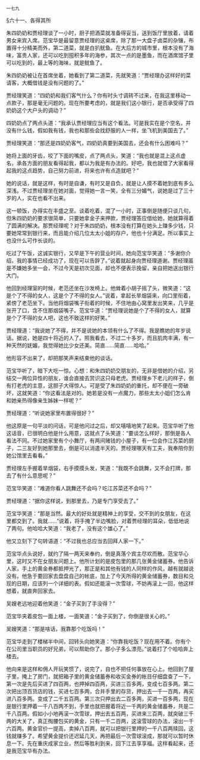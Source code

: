     一七九 

   §六十一、各得其所

   朱四奶奶和贾经理谈了一小时，厨子把酒菜就准备得妥当，送到饭厅里放着，请着男女来宾入席。范宝华是最留意贾经理的这桌席，除了那一大盘子卤菜的杂镶，布置得十分精美而外，第二道菜，就是白扒鱿鱼。在大后方的城市里，根本没有了海味，富贵人家，还可以吃到囤积多年的海参，其次一点的是墨鱼，而在酒席馆子里可以吃到的，最上等的海味，就是鱿鱼了。

   朱四奶奶被让在首席坐着，她看到了第二道菜，先就笑道：“贾经理办这样好的菜请客，大概借钱是没有问题的了。”

   贾经理笑道：“四奶奶和我们客气什么？你有时头寸调转不过来，在我这里移动一点款子，那是毫无问题的。现在所要考虑的，就是我们这小银行，是否承受得了四奶奶这个大户头的调动？”

   四奶奶点了两点头道：“我承认贾经理应当有这个看法。可是我实在是个空名，并没有什么钱，假如我有钱，我也和那些会找舒服的人一样，坐飞机到美国去了。”

   贾经理笑道：“那还是四奶奶客气，四奶奶真要到美国去，还会有什么困难吗？”

   她将上面的牙齿，咬了下面的嘴皮，点了两点头，笑道：“我也就是混上这点虚名，承各方面的朋友看得起我，都以为我是有办法的。好吧，我也就借了大家看得起我的这点趋势，自己努力前进，将来也许有点造就吧？”

   她的说话，就是这样，有时是自谦，有时又是自负，就是让人摸不着她到底有多么深浅。不过贾经理坐在她对面，觉得她一言一笑，全有三分媚气，说她是过了三十岁的人，实在也看不出来。

   这一顿饭，办得实在丰盛之至。谈着吃着，混了一小时，正事倒是随便只谈几句，但朱四奶奶的要求很简单，只要她拿金子来押款，贾经理答应借给她，她就算得着了圆满的解决。那贾经理呢？对于朱四奶奶，根本没有打算在她头上赚多少钱，只要她常常到银行来，而且能介绍几位太太小姐的存户，他也十分满足。所以事实上也没什么可作长谈的。

   吃过了午饭，这诚实银行，又早是下午的营业时间，她向范宝华笑道：“多谢你介绍，我的事情已经成功了，现在可以告辞了。”说着就起身向贾经理道谢。贾经理虽是不嫌她多坐一会，不过今天是初次见面，却也不便表示挽留，亲自把她送出银行大门。

   他回到经理室的时候，老范还坐在沙发椅上。他耸着小胡子摇了头，微笑道：“这是个了不得的女人，这是个了不得的女人。”说着，拿起长旱烟袋来，向口里衔着，紧傍了老范坐下。当他将烟袋嘴子衔着的时候，不住地由心窝里发出笑来，几乎是张开了口，含不住那烟袋嘴子。范宝华道：“贾经理说她是个了不得的女人，就算是个了不得的女人吧，这也不致这样的好笑。”

   贾经理道：“我说她了不得，并不是说她的本领有什么了不得。我是瞧她的年岁说话。据说，她是四十将近的人了。照我看去，不过二十多岁，而且肌肉丰满，有一种天然的妩媚，我觉得她比少女还美。简直……简直……哈哈。”

   他形容不出来了，却把那笑声来结束他的谈话。

   范宝华听了，暗下大吃一惊。心想：和朱四奶奶交朋友的，无非是借她的介绍，另结交一两位异性的朋友，谁会直接去赏识这只母老虎。贾经理乡下老儿的样子，倒有打老虎的主意，这胆子大得惊人。可是受了朱四奶奶的重托，却不便在一旁破坏，这就笑道：“你这看法是对的。她若是没有一点魔力，那些太太小姐们怎么肯和她亲热得像亲生姊妹一样呢？”

   贾经理道：“听说她家里布置得很好？”

   他这原是一句平淡的问话，可是他问过之后，却又嘻嘻地笑了起来。范宝华听了他这话音，已很明白他是什么用意，这就点了头笑道：“要谈怎么样好，那倒是各人看法不同。不过她家里有个小舞厅，有两间赌钱的小屋子，有一位会作江苏菜的厨子，二三友好到她那里去，倒是可以消遣半天的。贾经理哪天有工夫，我奉陪你到她公馆里去看看。”

   贾经理左手握着旱烟袋，右手摸摸头发，笑道：“我既不会跳舞，又不会打牌，那去了有什么意思呢？”

   范宝华笑道：“难道你看人跳舞还不会吗？吃江苏菜还不会吗？”

   贾经理道：“据你这样说，到那里去，乃是专门享受去了。”

   范宝华笑道：“那是当然。最大的好处就是精神上的享受，交不到的女朋友，在这里都交到了。我就……”说着，将手掩了半边嘴脸，对着贾经理的耳朵，低低地说了两句。他哈哈大笑道：“我老了，没有这个雄心了。”

   他又立刻下了句转语道：“不过我也总应当去回拜人家一下。”

   范宝华点头说好，就约了隔一两天来奉约，倒是真落个宾主尽欢而散。范宝华心里，这时又不在女朋友问题上。他所计划的是皮包里的那几张黄金储蓄券。他告诉人家，手上的黄金券都抵押光了，那正是和其他有钱的人同样的作风，越有就越说没有。他急于要回家去盘盘自己的帐底，加上了今天所得的黄金储蓄券，数目和兑现的日期，应该列一个详细的表。假如还能滚一次雪球，不妨再滚上一回，他这样想着，就直奔回家去。

   吴嫂老远地迎着他笑道：“金子买到了手没得？”

   范宝华夹着皮包一面上楼，一面笑道：“金子买到了，你倒是很关心的。”

   吴嫂笑道：“那是啥话，我靠那个吃饭吗！”

   范宝华走到了楼梯半中间，回转头向她笑道：“你靠我吃饭？现在用不着。你有个在公司里当职员的好兄弟，可以帮助你了。那小子多么漂亮。”说着打了个哈哈奔上楼去。

   他向来是这样和佣人开玩笑惯了，说完了，自也不把任何事放在心上。他回到了屋子里，掩上了房门，就把箱子里的黄金储蓄券和收买金券的帐目仔细盘查了一下，第一次是先后买进了四百两，也押掉四百两，买进三百多两，变成七百多两。第二次把出顶百货店的钱，买进七百多两，合并手里的存货，押出去一千一百两，再买进八百多两。变成了二千五百两。第三次只押出去二百多两，买进一百多两，现在是银行里押着一千八百两不到，手里也就把握着将近一千两的黄金储蓄券，共是二千八百两。假如小小地再滚一次雪球，押出去五百两，买进来三百两，就突破三千两的大关了，真正掏腰包买的黄金，只有一千二百两，这滚雪球的办法，滚出一千六百两。黄金官价一提高，卖掉八百两，就可以把银行里押的一千八百两赎回，这钱就赚多了。希望黄金提价还迟延几天，再把最后一次雪球滚成，那就可以暂时休息一下。先在重庆成家立业，然后等胜利到来，回下江去享享福。这样看起来，还是我范宝华有办法。

